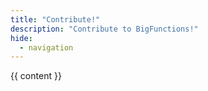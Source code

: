 ```yaml
---
title: "Contribute!"
description: "Contribute to BigFunctions!"
hide:
  - navigation
---
```


{{ content }}